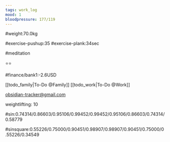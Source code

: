 ```yaml
---
tags: work_log
mood: 1
bloodpressure: 177/119
---
```


#weight:70.0kg

#exercise-pushup:35
#exercise-plank:34sec

#meditation

⭐⭐

#finance/bank1:-2.6USD

[[todo_family|To-Do @Family]]
[[todo_work|To-Do @Work]]

obsidian-tracker@gmail.com

weightlifting: 10

#sin:0.74314/0.86603/0.95106/0.99452/0.99452/0.95106/0.86603/0.74314/0.58779

#sinsquare:0.55226/0.75000/0.90451/0.98907/0.98907/0.90451/0.75000/0.55226/0.34549

